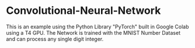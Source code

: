 # Convolutional-Neural-Network

This is an example using the Python Library "PyTorch" built in Google Colab using a T4 GPU. The Network is trained with the MNIST Number Dataset and can process any single digit integer. 
